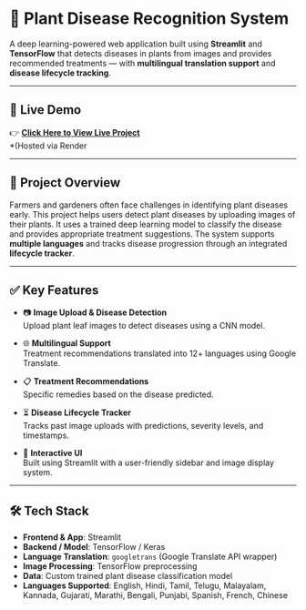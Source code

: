 # 🌿 Plant Disease Recognition System

A deep learning-powered web application built using **Streamlit** and **TensorFlow** that detects diseases in plants from images and provides recommended treatments — with **multilingual translation support** and **disease lifecycle tracking**.

---

## 🚀 Live Demo

👉 **[Click Here to View Live Project](https://plant-disease-recognition-using-cnn.onrender.com)**  
*(Hosted via Render

---

## 🧠 Project Overview

Farmers and gardeners often face challenges in identifying plant diseases early. This project helps users detect plant diseases by uploading images of their plants. It uses a trained deep learning model to classify the disease and provides appropriate treatment suggestions. The system supports **multiple languages** and tracks disease progression through an integrated **lifecycle tracker**.

---

## ✅ Key Features

- 📷 **Image Upload & Disease Detection**  
  Upload plant leaf images to detect diseases using a CNN model.

- 🌐 **Multilingual Support**  
  Treatment recommendations translated into 12+ languages using Google Translate.

- 📋 **Treatment Recommendations**  
  Specific remedies based on the disease predicted.

- ⏳ **Disease Lifecycle Tracker**  
  Tracks past image uploads with predictions, severity levels, and timestamps.

- 🎨 **Interactive UI**  
  Built using Streamlit with a user-friendly sidebar and image display system.

---

## 🛠️ Tech Stack

- **Frontend & App**: Streamlit  
- **Backend / Model**: TensorFlow / Keras  
- **Language Translation**: `googletrans` (Google Translate API wrapper)  
- **Image Processing**: TensorFlow preprocessing  
- **Data**: Custom trained plant disease classification model  
- **Languages Supported**: English, Hindi, Tamil, Telugu, Malayalam, Kannada, Gujarati, Marathi, Bengali, Punjabi, Spanish, French, Chinese

